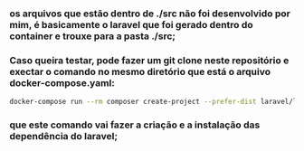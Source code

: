 ### os arquivos que estão dentro de ./src não foi desenvolvido por mim, é basicamente o laravel que foi gerado dentro do container e trouxe para a pasta ./src; 

### Caso queira testar, pode fazer um git clone neste repositório e exectar o comando no mesmo diretório que está o arquivo docker-compose.yaml:

```bash
docker-compose run --rm composer create-project --prefer-dist laravel/laravel . 
```

### que este comando vai fazer a criação e a instalação das dependência do laravel; 
